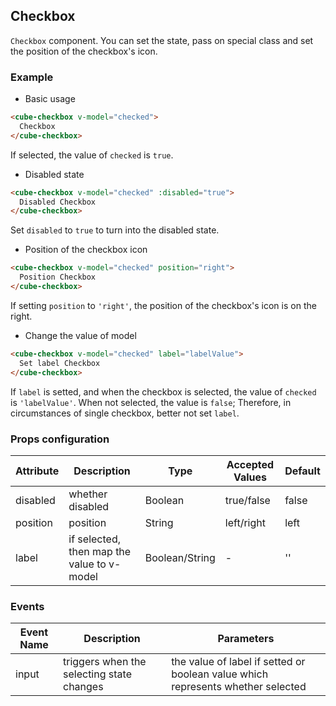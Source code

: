 ## Checkbox

`Checkbox` component. You can set the state, pass on special class and set the position of the checkbox's icon.

### Example

- Basic usage

```html
<cube-checkbox v-model="checked">
  Checkbox
</cube-checkbox>
```

If selected, the value of `checked` is `true`.

- Disabled state

```html
<cube-checkbox v-model="checked" :disabled="true">
  Disabled Checkbox
</cube-checkbox>
```

Set `disabled` to `true` to turn into the disabled state.

- Position of the checkbox icon

```html
<cube-checkbox v-model="checked" position="right">
  Position Checkbox
</cube-checkbox>
```

If setting `position` to `'right'`, the position of the checkbox's icon is on the right.

- Change the value of model

```html
<cube-checkbox v-model="checked" label="labelValue">
  Set label Checkbox
</cube-checkbox>
```

If `label` is setted, and when the checkbox is selected, the value of `checked` is `'labelValue'`. When not selected, the value is `false`; Therefore, in circumstances of single checkbox, better not set `label`.

### Props configuration

| Attribute | Description | Type | Accepted Values | Default |
| - | - | - | - | - |
| disabled | whether disabled | Boolean | true/false | false |
| position | position | String | left/right | left |
| label | if selected, then map the value to v-model | Boolean/String | - | '' |

### Events

| Event Name | Description | Parameters |
| - | - | - |
| input | triggers when the selecting state changes | the value of label if setted or boolean value which represents whether selected |

